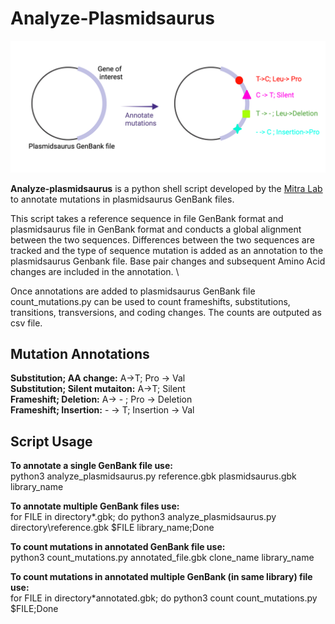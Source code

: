# Analyze-Plasmidsaurus

<p align="center">
    <img src="https://github.com/The-Mitra-Lab/Analyze-Plasmidaurus/blob/main/analyze_plasmidsaurus2.png">
</p>

**Analyze-plasmidsaurus** is a python shell script developed by the [Mitra Lab](https://mitralab.wustl.edu/) to annotate mutations in plasmidsaurus GenBank files. 

This script takes a reference sequence in file GenBank format and plasmidsaurus file  in GenBank format and conducts a global alignment between the two sequences. Differences between the two sequences are tracked and the type of sequence mutation is added as an annotation to the plasmidsaurus Genbank file. Base pair changes and subsequent Amino Acid changes are included in the annotation.    \

Once annotations are added to plasmidsaurus GenBank file count_mutations.py can be used to count frameshifts, substitutions, transitions, transversions, and coding changes. The counts are outputed as csv file. 


## Mutation Annotations

**Substitution; AA change:** A->T; Pro -> Val \
**Substitution; Silent mutaiton:** A->T; Silent \
**Frameshift; Deletion:** A-> - ; Pro -> Deletion \
**Frameshift; Insertion:** - -> T; Insertion -> Val 

## Script Usage 

**To annotate a single GenBank file use:** \
python3 analyze_plasmidsaurus.py reference.gbk plasmidsaurus.gbk library_name

**To annotate multiple GenBank files use:** \
for FILE in directory\*.gbk; do python3 analyze_plasmidsaurus.py directory\reference.gbk $FILE library_name;Done 

**To count mutations in annotated GenBank file use:** \
python3 count_mutations.py annotated_file.gbk clone_name library_name 

**To count mutations in annotated multiple GenBank (in same library) file use:**    \
for FILE in directory\*annotated.gbk; do python3 count count_mutations.py $FILE;Done 




